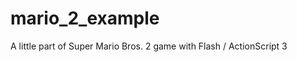 mario_2_example
===============

A little part of Super Mario Bros. 2 game with Flash / ActionScript 3
